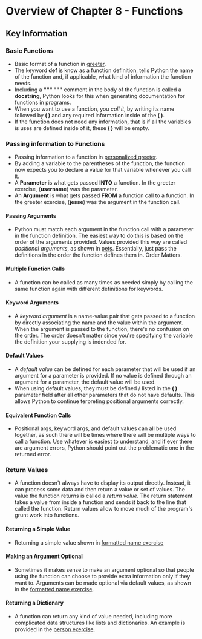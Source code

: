 # Overview of Chapter 8 - Functions

## Key Information 

### Basic Functions

  * Basic format of a function in [greeter](../exercises/8_0_0_greeter.py).
  * The keyword **def** is know as a function definition, tells Python the name of the function and, if applicable, what kind of information the function needs.
  * Including a **""" """** comment in the body of the function is called a **docstring**, Python looks for this when generating documentation for functions in programs.
  * When you want to use a function, you *call it*, by writing its name followed by **( )** and any required information inside of the **( )**. 
  * If the function does not need any information, that is if all the variables is uses are defined inside of it, these **( )** will be empty.
  
### Passing information to Functions

  * Passing information to a function in [personalized greeter](../exercises/8_0_1_personalized_greeter.py).
  * By adding a variable to the parentheses of the function, the function now expects you to declare a value for that variable whenever you call it.
  * A **Parameter** is what gets passed **INTO** a function. In the greeter exercise, (**username**) was the parameter.
  * An **Argument** is what gets passed **FROM** a function call to a function. In the greeter exercise, (**jesse**) was the argument in the function call.

#### Passing Arguments 

* Python must match each argument in the function call with a parameter in the function definition. The easiest way to do this is based on the order of the arguments provided. Values provided this way are called *positional arguments*, as shown in [pets](../exercises/8_2_1_pets.py). Essentially, just pass the definitions in the order the function defines them in. Order Matters.

#### Multiple Function Calls
* A function can be called as many times as needed simply by calling the same function again with different definitions for keywords.

#### Keyword Arguments 

* A *keyword argument* is a name-value pair that gets passed to a function by directly associating the name and the value within the argument. When the argument is passed to the function, there's no confusion on the order. The order doesn't matter since you're specifying the variable the definition your supplying is indended for.

#### Default Values

* A *default value* can be defined for each parameter that will be used if an argument for a parameter is provided. If no value is defined through an argument for a parameter, the default value will be used.
* When using default values, they must be defined / listed in the **( )** parameter field after all other parameters that do not have defaults. This allows Python to continue terpreting positional arguments correctly.

#### Equivalent Function Calls

* Positional args, keyword args, and default values can all be used together, as such there will be times where there will be multiple ways to call a function. Use whatever is easiest to understand, and if ever there are argument errors, Python should point out the problematic one in the returned error.

### Return Values
* A function doesn't always have to display its output directly. Instead, it can process some data and then return a value or set of values. The value the function returns is called a *return value*. The return statement takes a value from inside a function and sends it back to the line that called the function. Return values allow to move much of the program's grunt work into functions. 
  
#### Returning a Simple Value 

* Returning a simple value shown in [formatted name exercise](../exercises/8_5_1_formatted_name.py)

#### Making an Argument Optional

* Sometimes it makes sense to make an argument optional so that people using the function can choose to provide extra information only if they want to. Arguments can be made optional via default values, as shown in the [formatted name exercise](../exercises/8_5_1_formatted_name.py).

#### Returning a Dictionary

* A function can return any kind of value needed, including more complicated data structures like lists and dictionaries. An example is provided in the [person exercise](../exercises/8_5_2_person.py).